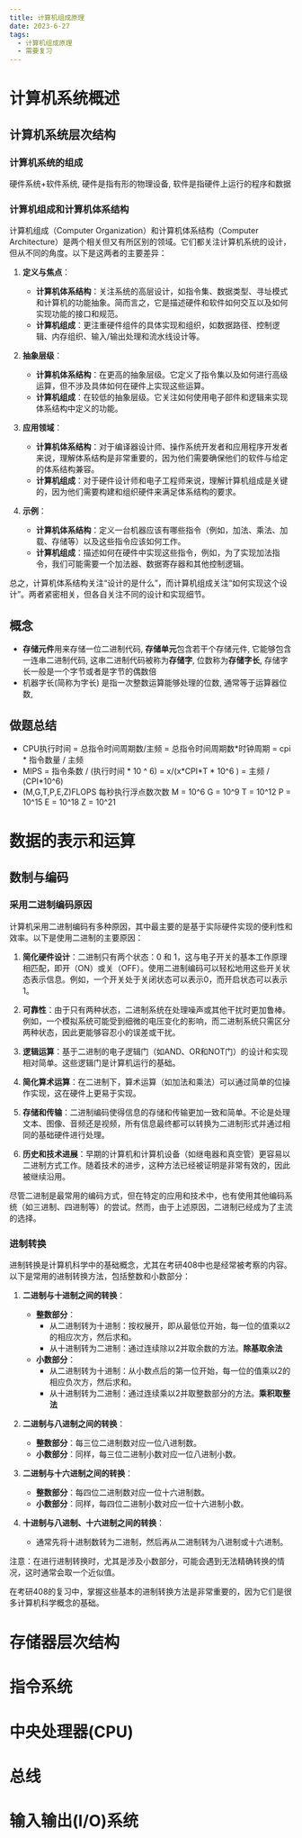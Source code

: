 ```yaml
---
title: 计算机组成原理
date: 2023-6-27
tags: 
  - 计算机组成原理
  - 需要复习
---
```


# 计算机系统概述

## 计算机系统层次结构

### 计算机系统的组成

硬件系统+软件系统,  硬件是指有形的物理设备, 软件是指硬件上运行的程序和数据

### 计算机组成和计算机体系结构

计算机组成（Computer Organization）和计算机体系结构（Computer Architecture）是两个相关但又有所区别的领域。它们都关注计算机系统的设计，但从不同的角度。以下是这两者的主要差异：

1. **定义与焦点**：
   - **计算机体系结构**：关注系统的高层设计，如指令集、数据类型、寻址模式和计算机的功能抽象。简而言之，它是描述硬件和软件如何交互以及如何实现功能的接口和规范。
   - **计算机组成**：更注重硬件组件的具体实现和组织，如数据路径、控制逻辑、内存组织、输入/输出处理和流水线设计等。

2. **抽象层级**：
   - **计算机体系结构**：在更高的抽象层级。它定义了指令集以及如何进行高级运算，但不涉及具体如何在硬件上实现这些运算。
   - **计算机组成**：在较低的抽象层级。它关注如何使用电子部件和逻辑来实现体系结构中定义的功能。

3. **应用领域**：
   - **计算机体系结构**：对于编译器设计师、操作系统开发者和应用程序开发者来说，理解体系结构是非常重要的，因为他们需要确保他们的软件与给定的体系结构兼容。
   - **计算机组成**：对于硬件设计师和电子工程师来说，理解计算机组成是关键的，因为他们需要构建和组织硬件来满足体系结构的要求。

4. **示例**：
   - **计算机体系结构**：定义一台机器应该有哪些指令（例如，加法、乘法、加载、存储等）以及这些指令应该如何工作。
   - **计算机组成**：描述如何在硬件中实现这些指令，例如，为了实现加法指令，我们可能需要一个加法器、数据寄存器和其他控制逻辑。

总之，计算机体系结构关注“设计的是什么”，而计算机组成关注“如何实现这个设计”。两者紧密相关，但各自关注不同的设计和实现细节。

## 概念

* **存储元件**用来存储一位二进制代码,   **存储单元**包含若干个存储元件,  它能够包含一连串二进制代码,  这串二进制代码被称为**存储字**,  位数称为**存储字长**, 存储字长一般是一个字节或者是字节的偶数倍
* 机器字长(简称为字长)  是指一次整数运算能够处理的位数, 通常等于运算器位数,  



## 做题总结

* CPU执行时间 = 总指令时间周期数/主频  = 总指令时间周期数*时钟周期 = cpi * 指令数量 / 主频
* MIPS = 指令条数 / (执行时间 * 10 ^ 6) = x/(x\*CPI\*T * 10^6 ) = 主频 / (CPI*10^6) 
* (M,G,T,P,E,Z)FLOPS  每秒执行浮点数次数   M = 10^6 G = 10^9 T = 10^12 P = 10^15 E = 10^18 Z = 10^21

# 数据的表示和运算

## 数制与编码

### 采用二进制编码原因

计算机采用二进制编码有多种原因，其中最主要的是基于实际硬件实现的便利性和效率。以下是使用二进制的主要原因：

1. **简化硬件设计**：二进制只有两个状态：0 和 1，这与电子开关的基本工作原理相匹配，即开（ON）或关（OFF）。使用二进制编码可以轻松地用这些开关状态表示信息。例如，一个开关处于关闭状态可以表示0，而开启状态可以表示1。

2. **可靠性**：由于只有两种状态，二进制系统在处理噪声或其他干扰时更加鲁棒。例如，一个模拟系统可能受到细微的电压变化的影响，而二进制系统只需区分两种状态，因此更能够容忍小的误差或干扰。

3. **逻辑运算**：基于二进制的电子逻辑门（如AND、OR和NOT门）的设计和实现相对简单。这些逻辑门是计算机运行的基础。

4. **简化算术运算**：在二进制下，算术运算（如加法和乘法）可以通过简单的位操作实现，这在硬件上更易于实现。

5. **存储和传输**：二进制编码使得信息的存储和传输更加一致和简单。不论是处理文本、图像、音频还是视频，所有信息最终都可以转换为二进制形式并通过相同的基础硬件进行处理。

6. **历史和技术进展**：早期的计算机和计算机设备（如继电器和真空管）更容易以二进制方式工作。随着技术的进步，这种方法已经被证明是非常有效的，因此被继续沿用。

尽管二进制是最常用的编码方式，但在特定的应用和技术中，也有使用其他编码系统（如三进制、四进制等）的尝试。然而，由于上述原因，二进制已经成为了主流的选择。

### 进制转换

进制转换是计算机科学中的基础概念，尤其在考研408中也是经常被考察的内容。以下是常用的进制转换方法，包括整数和小数部分：

1. **二进制与十进制之间的转换**：
   - **整数部分**：
     - 从二进制转为十进制：按权展开，即从最低位开始，每一位的值乘以2的相应次方，然后求和。
     - 从十进制转为二进制：通过连续除以2并取余数的方法。**除基取余法**
   - **小数部分**：
     - 从二进制转为十进制：从小数点后的第一位开始，每一位的值乘以2的相应负次方，然后求和。
     - 从十进制转为二进制：通过连续乘以2并取整数部分的方法。**乘积取整法**

2. **二进制与八进制之间的转换**：
   - **整数部分**：每三位二进制数对应一位八进制数。
   - **小数部分**：同样，每三位二进制小数对应一位八进制小数。

3. **二进制与十六进制之间的转换**：
   - **整数部分**：每四位二进制数对应一位十六进制数。
   - **小数部分**：同样，每四位二进制小数对应一位十六进制小数。

4. **十进制与八进制、十六进制之间的转换**：
   - 通常先将十进制数转为二进制，然后再从二进制转为八进制或十六进制。

注意：在进行进制转换时，尤其是涉及小数部分，可能会遇到无法精确转换的情况，这时通常会取一个近似值。

在考研408的复习中，掌握这些基本的进制转换方法是非常重要的，因为它们是很多计算机科学概念的基础。

# 存储器层次结构

# 指令系统

# 中央处理器(CPU)

# 总线

# 输入输出(I/O)系统